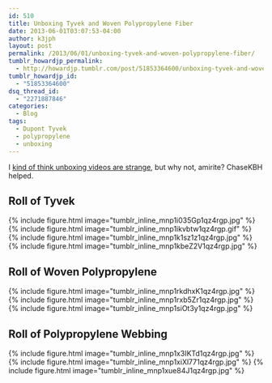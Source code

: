 ```yaml
---
id: 510
title: Unboxing Tyvek and Woven Polypropylene Fiber
date: 2013-06-01T03:07:53-04:00
author: k3jph
layout: post
permalink: /2013/06/01/unboxing-tyvek-and-woven-polypropylene-fiber/
tumblr_howardjp_permalink:
  - http://howardjp.tumblr.com/post/51853364600/unboxing-tyvek-and-woven-polypropylene-fiber
tumblr_howardjp_id:
  - "51853364600"
dsq_thread_id:
  - "2271887846"
categories:
  - Blog
tags:
  - Dupont Tyvek
  - polypropylene
  - unboxing
---
```


I [kind of think unboxing videos are strange](https://twitter.com/howardjp/statuses/28495261718), but why not, amirite? ChaseKBH helped.

## Roll of Tyvek

{% include figure.html image="tumblr_inline_mnp1i035Gp1qz4rgp.jpg" %}
{% include figure.html image="tumblr_inline_mnp1ikvbtw1qz4rgp.gif" %}
{% include figure.html image="tumblr_inline_mnp1k1sz1z1qz4rgp.jpg" %}
{% include figure.html image="tumblr_inline_mnp1kbeZ2V1qz4rgp.jpg" %}

## Roll of Woven Polypropylene

{% include figure.html image="tumblr_inline_mnp1rkdhxK1qz4rgp.jpg" %}
{% include figure.html image="tumblr_inline_mnp1rxb5Zr1qz4rgp.jpg" %}
{% include figure.html image="tumblr_inline_mnp1siOt3y1qz4rgp.jpg" %}

## Roll of Polypropylene Webbing

{% include figure.html image="tumblr_inline_mnp1x3IKTd1qz4rgp.jpg" %}
{% include figure.html image="tumblr_inline_mnp1xiXl771qz4rgp.jpg" %}
{% include figure.html image="tumblr_inline_mnp1xue84J1qz4rgp.jpg" %}
